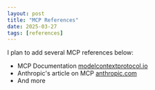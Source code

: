 ```yaml
---
layout: post
title: "MCP References"
date: 2025-03-27
tags: [references]
---
```


I plan to add several MCP references below:
- MCP Documentation [modelcontextprotocol.io](https://modelcontextprotocol.io/introduction)
- Anthropic's article on MCP [anthropic.com](https://www.anthropic.com/news/model-context-protocol)
- And more